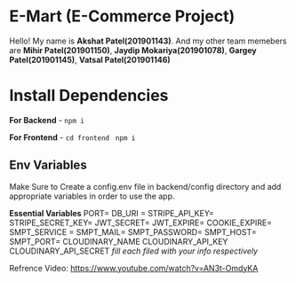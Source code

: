 # E-Mart (E-Commerce Project)

Hello! My name is **Akshat Patel(201901143)**.
And my other team memebers are 
**Mihir Patel(201901150)**,
**Jaydip Mokariya(201901078)**,
**Gargey Patel(201901145)**,
**Vatsal Patel(201901146)**

# Install Dependencies

**For Backend** - `npm i`

**For Frontend** - `cd frontend` ` npm i`

## Env Variables

Make Sure to Create a config.env file in backend/config directory and add appropriate variables in order to use the app.

**Essential Variables**
PORT=
DB_URI =
STRIPE_API_KEY=
STRIPE_SECRET_KEY=
JWT_SECRET=
JWT_EXPIRE=
COOKIE_EXPIRE=
SMPT_SERVICE =
SMPT_MAIL=
SMPT_PASSWORD=
SMPT_HOST=
SMPT_PORT=
CLOUDINARY_NAME
CLOUDINARY_API_KEY
CLOUDINARY_API_SECRET
_fill each filed with your info respectively_

Refrence Video:
https://www.youtube.com/watch?v=AN3t-OmdyKA
